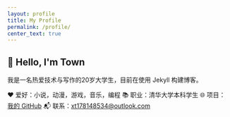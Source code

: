 ```yaml
---
layout: profile
title: My Profile
permalink: /profile/
center_text: true
---
```


## 👋 Hello, I'm Town

我是一名热爱技术与写作的20岁大学生，目前在使用 Jekyll 构建博客。

❤️ 爱好：小说，动漫，游戏，音乐，编程
📚 职业：清华大学本科学生
🌐 项目：[我的 GitHub](https://github.com/xt1781485349)
📬 联系：xt178148534@outlook.com
